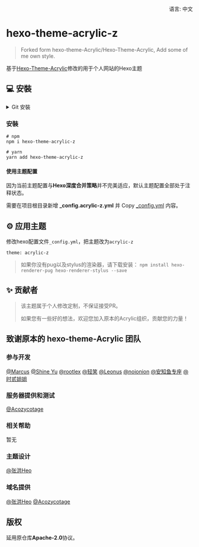 <div align="right">
  语言:
  中文
</div>

# hexo-theme-acrylic-z
> Forked form hexo-theme-Acrylic/Hexo-Theme-Acrylic, Add some of me own style.


基于[Hexo-Theme-Acrylic](https://github.com/hexo-theme-Acrylic/Hexo-Theme-Acrylic)修改的用于个人网站的Hexo主题

## 💻 安裝

<details>
<summary>Git 安裝</summary>

在博客根目录里安装稳定版【推荐】

```powershell
git clone -b main https://github.com/zhangyuhan2016/hexo-theme-acrylic-z.git themes/acrylic-z
```

在博客根目录里安装最新版【推荐】

```powershell
git clone -b dev https://github.com/zhangyuhan2016/hexo-theme-acrylic-z.git themes/acrylic-z
```

### 更好的配置
- macos/linux
  在博客根目录运行
```bash
cp -rf ./themes/acrylic-z/_config.yml ./_config.acrylic-z.yml
```
- windows
  复制```/themes/acrylic-z/_config.yml```此文件到hexo根目录，并重命名为```_config.acrylic-z.yml```


</details>

### 安裝

```
# npm
npm i hexo-theme-acrylic-z

# yarn
yarn add hexo-theme-acrylic-z
```
#### 使用主题配置

因为当前主题配置与**Hexo深度合并策略**并不完美适应，默认主题配置全部处于注释状态。

需要在项目根目录新增 **_config.acrylic-z.yml** 并 Copy [_config.yml](./_config.yml) 内容。


## ⚙ 应用主题

修改hexo配置文件`_config.yml`，把主题改为`acrylic-z`

```
theme: acrylic-z
```

>如果你没有pug以及stylus的渲染器，请下载安装： ```npm install hexo-renderer-pug hexo-renderer-stylus --save```

## ✨ 贡献者
> 该主题属于个人修改定制，不保证接受PR。
> 
> 如果您有一些好的想法，欢迎您加入原本的Acrylic组织，贡献您的力量！


## 致谢原本的 hexo-theme-Acrylic 团队

### 参与开发
[@Marcus](https://github.com/MarcusYYDS)
[@Shine Yu](https://github.com/ShineYull)
[@rootlex](https://github.com/rootlexblog)
[@轻笑](https://github.com/qxchuckle)
[@Leonus](https://github.com/Lea321)
[@noionion](https://github.com/2X-ercha)
[@安知鱼专座](https://github.com/anzhiyu-c)
[@时贰姐姐](https://github.com/GC-ZF)
### 服务器提供和测试
[@Acozycotage](https://github.com/Acozycotage)
### 相关帮助
暂无
### 主题设计
[@张洪Heo](https://github.com/zhheo)
### 域名提供
[@张洪Heo](https://github.com/zhheo)
[@Acozycotage](https://github.com/Acozycotage)

## 版权

延用原仓库**Apache-2.0**协议。
